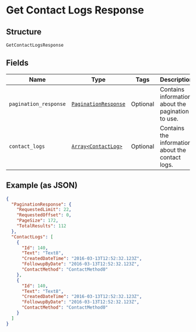 
# Get Contact Logs Response

## Structure

`GetContactLogsResponse`

## Fields

| Name | Type | Tags | Description |
|  --- | --- | --- | --- |
| `pagination_response` | [`PaginationResponse`](../../doc/models/pagination-response.md) | Optional | Contains information about the pagination to use. |
| `contact_logs` | [`Array<ContactLog>`](../../doc/models/contact-log.md) | Optional | Contains the information about the contact logs. |

## Example (as JSON)

```json
{
  "PaginationResponse": {
    "RequestedLimit": 22,
    "RequestedOffset": 0,
    "PageSize": 172,
    "TotalResults": 112
  },
  "ContactLogs": [
    {
      "Id": 140,
      "Text": "Text8",
      "CreatedDateTime": "2016-03-13T12:52:32.123Z",
      "FollowupByDate": "2016-03-13T12:52:32.123Z",
      "ContactMethod": "ContactMethod0"
    },
    {
      "Id": 140,
      "Text": "Text8",
      "CreatedDateTime": "2016-03-13T12:52:32.123Z",
      "FollowupByDate": "2016-03-13T12:52:32.123Z",
      "ContactMethod": "ContactMethod0"
    }
  ]
}
```

